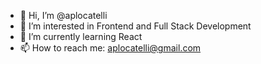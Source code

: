 - 👋 Hi, I’m @aplocatelli
- 👀 I’m interested in Frontend and Full Stack Development
- 🌱 I’m currently learning React
- 📫 How to reach me: aplocatelli@gmail.com

<!---
aplocatelli/aplocatelli is a ✨ special ✨ repository because its `README.md` (this file) appears on your GitHub profile.
You can click the Preview link to take a look at your changes.
--->
